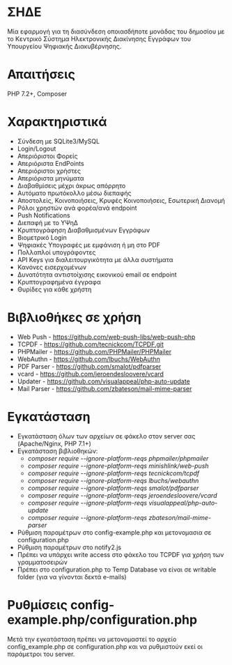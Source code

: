 # ΣΗΔΕ
Μία εφαρμογή για τη διασύνδεση οποιασδήποτε μονάδας του δημοσίου με το Κεντρικό Σύστημα Ηλεκτρονικής Διακίνησης Εγγράφων του Υπουργείου Ψηφιακής Διακυβέρνησης.

# Απαιτήσεις
PHP 7.2+, Composer

# Χαρακτηριστικά
* Σύνδεση με SQLite3/MySQL
* Login/Logout
* Απεριόριστοι Φορείς
* Απεριόριστα EndPoints
* Απεριόριστοι χρήστες
* Απεριόριστα μηνύματα
* Διαβαθμίσεις μέχρι άκρως απόρρητο
* Αυτόματο πρωτόκολλο μέσω διεπαφής
* Αποστολείς, Κοινοποιήσεις, Κρυφές Κοινοποιήσεις, Εσωτερική Διανομή
* Ρόλοι χρηστών ανά φορέα/ανά endpoint
* Push Notifications
* Διεπαφή με το ΥΨηΔ 
* Κρυπτογράφηση Διαβαθμισμένων Εγγράφων
* Βιομετρικό Login
* Ψηφιακές Υπογραφές με εμφάνιση ή μη στο PDF
* Πολλαπλοί υπογράφοντες
* API Keys για διαλειτουργικότητα με άλλα συστήματα
* Κανόνες εισερχομένων
* Δυνατότητα αντιστοίχισης εικονικού email σε endpoint
* Κρυπτογραφημένα έγγραφα
* Θυρίδες για κάθε χρήστη

# Βιβλιοθήκες σε χρήση
* Web Push - https://github.com/web-push-libs/web-push-php
* TCPDF - https://github.com/tecnickcom/TCPDF.git
* PHPMailer - https://github.com/PHPMailer/PHPMailer
* WebAuthn - https://github.com/lbuchs/WebAuthn
* PDF Parser - https://github.com/smalot/pdfparser
* vcard - https://github.com/jeroendesloovere/vcard
* Updater - https://github.com/visualappeal/php-auto-update
* Mail Parser - https://github.com/zbateson/mail-mime-parser

# Εγκατάσταση
* Εγκατάσταση όλων των αρχείων σε φάκελο στον server σας (Apache/Nginx, PHP 7.1+)
* Εγκατάσταση βιβλιοθηκών:
    *  *composer require --ignore-platform-reqs phpmailer/phpmailer*
    *  *composer require --ignore-platform-reqs  minishlink/web-push*
    *  *composer require --ignore-platform-reqs  tecnickcom/tcpdf*
    *  *composer require --ignore-platform-reqs  lbuchs/webauthn*
    *  *composer require --ignore-platform-reqs  smalot/pdfparser*
    *  *composer require --ignore-platform-reqs jeroendesloovere/vcard*
    *  *composer require --ignore-platform-reqs visualappeal/php-auto-update*
    *  *composer require --ignore-platform-reqs zbateson/mail-mime-parser*
* Ρύθμιση παραμέτρων στο config-example.php και μετονομασια σε configuration.php
* Ρύθμιση παραμέτρων στο notify2.js
* Πρέπει να υπάρχει write access στο φάκελο του TCPDF για χρήση των γραμματοσειρών
* Πρέπει στο configuration.php το Temp Database να είναι σε writable folder (για να γίνονται δεκτά e-mails)

# Ρυθμίσεις config-example.php/configuration.php
Μετά την εγκατάσταση πρέπει να μετονομαστεί το αρχείο config_example.php σε configuration.php και να ρυθμιστούν εκεί οι παράμετροι του server.




